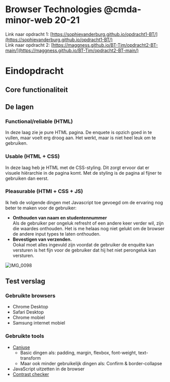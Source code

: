 # Browser Technologies @cmda-minor-web 20-21
Link naar opdracht 1: [https://sophievanderburg.github.io/opdracht1-BT/](https://sophievanderburg.github.io/opdracht1-BT/) </br>
Link naar opdracht 2: [https://maggness.github.io/BT-Tim/opdracht2-BT-main/](https://maggness.github.io/BT-Tim/opdracht2-BT-main/)

# Eindopdracht
## Core functionaliteit

## De lagen
### Functional/reliable (HTML)
In deze laag zie je pure HTML pagina. De enquete is opzich goed in te vullen, maar voelt erg droog aan. Het werkt, maar is niet heel leuk om te gebruiken.

### Usable (HTML + CSS)
In deze laag heb je HTML met de CSS-styling. Dit zorgt ervoor dat er visuele hiërarchie in de pagina komt. Met de styling is de pagina al fijner te gebruiken dan eerst.

### Pleasurable (HTMl + CSS + JS)
Ik heb de volgende dingen met Javascript toe gevoegd om de ervaring nog beter te maken voor de gebruiker:
* **Onthouden van naam en studentennummer** <br> Als de gebruiker per ongeluk refresht of een andere keer verder wil, zijn die waardes onthouden. Het is me helaas nog niet gelukt om de browser de andere input types te laten onthouden.
* **Bevestigen van verzenden.** <br> Ookal moet alles ingevuld zijn voordat de gebruiker de enquête kan versturen is het fijn voor de gebruiker dat hij het niet perongeluk kan versturen. 


![IMG_0098](https://user-images.githubusercontent.com/70577898/162171706-1955eaee-bb69-4762-a031-3cdb502d9e7f.jpg)

## Test verslag
### Gebruikte browsers
* Chrome Desktop
* Safari Desktop
* Chrome mobiel
* Samsung internet mobiel

### Gebruikte tools
* [Caniuse](https://caniuse.com/)
  * Basic dingen als: padding, margin, flexbox, font-weight, text-transform
  * Maar ook minder gebruikelijk dingen als: Confirm & border-collapse
* JavaScript uitzetten in de browser
* [Contrast checker](https://coolors.co/contrast-checker/)
